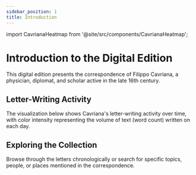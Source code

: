 ```yaml
---
sidebar_position: 1
title: Introduction
---
```


import CavrianaHeatmap from '@site/src/components/CavrianaHeatmap';

# Introduction to the Digital Edition

This digital edition presents the correspondence of Filippo Cavriana, a physician, diplomat, and scholar active in the late 16th century.

## Letter-Writing Activity

The visualization below shows Cavriana's letter-writing activity over time, with color intensity representing the volume of text (word count) written on each day.

<CavrianaHeatmap />

## Exploring the Collection

Browse through the letters chronologically or search for specific topics, people, or places mentioned in the correspondence.

